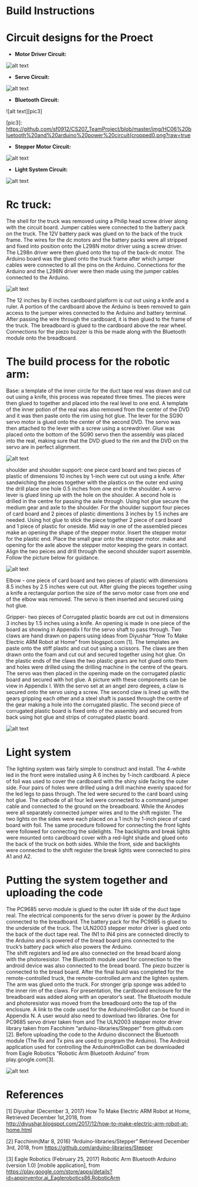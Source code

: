 
Build Instructions
==================

Circuit designs for the Proect
============================

* **Motor Driver Circuit:**

![alt text][pic1]

[pic1]: https://github.com/sf0912/CS207_TeamProject/blob/master/img/motor%20driver%20set%20up(cropped).png?raw=true

* **Servo Circuit:**

![alt text][pic2]

[pic2]: https://github.com/sf0912/CS207_TeamProject/blob/master/img/Servo%20and%20Pca9685%20setup(cropped).png?raw=true

* **Bluetooth Circuit:**

![alt text][pic3]

[pic3]: https://github.com/sf0912/CS207_TeamProject/blob/master/img/HC06%20bluetooth%20and%20arduino%20power%20circuit(cropped0.png?raw=true

* **Stepper Motor Circuit:**

![alt text][pic4]

[pic4]: https://github.com/sf0912/CS207_TeamProject/blob/master/img/StepperMotor%20circuit.png?raw=true

* **Light System Circuit:**

![alt text][pic5]

[pic5]: https://github.com/sf0912/CS207_TeamProject/blob/master/img/Lighting%20system%20circuit.png?raw=true



Rc truck:
=========
The shell for the truck was removed using a Philip head screw driver along with the circuit board. Jumper 
cables were connected to the battery pack on the truck. The 12V battery pack was glued on to the back of 
the truck frame. The wires for the dc motors and the battery packs were all stripped and fixed into position 
onto the L298N motor driver using a screw driver. The L298n driver were then glued onto the top of the back-dc motor.
The Arduino board was the glued onto the truck frame after which jumper cables were connected to all the pins on the 
Arduino. Connections for the Arduino and the L298N driver were then made using the jumper cables connected to the Arduino. 

![alt text][pic6]

[pic6]: https://github.com/sf0912/CS207_TeamProject/blob/master/img/Rc%20truck.jpeg?raw=true

The 12 inches by 6 inches cardboard platform is cut out using a knife and a ruler. A portion of the cardboard above the 
Arduino is been removed to gain access to the jumper wires connected to the Arduino and battery terminal. After passing the
wire through the cardboard, it is then glued to the frame of the truck. The breadboard is glued to the cardboard above the rear
wheel. Connections for the piezo buzzer is this be made along with the Bluetooth module onto the breadboard. 


The build process for the robotic arm:
======================================

Base: a template of the inner circle for the duct tape real was drawn and cut out using a knife, this process was repeated three 
times. The pieces were then glued to together and placed into the real level to one end. A template of the inner potion of the real 
was also removed from the center of the DVD and it was then paste onto the rim using hot glue. The lever for the SG90 servo motor 
is glued onto the center of the second DVD. The servo was then attached to the lever with a screw using a screwdriver.  Glue was 
placed onto the bottom of the SG90 servo then the assembly was placed into the real, making sure that the DVD glued to the rim and
the DVD on the servo are in perfect alignment. 

![alt text][pic7]

[pic7]: https://github.com/sf0912/CS207_TeamProject/blob/master/img/base.png?raw=true
shoulder and shoulder support: one piece card board and two pieces of plastic of dimensions 10 inches by 1-inch were cut out 
using a knife. After sandwiching the pieces together with the plastics on the outer end using the drill place one hole 0.5 inches 
from one end in the shoulder. A servo lever is glued lining up with the hole on the shoulder. A second hole is drilled in the centre 
for passing the axle through. Using hot glue secure the medium gear and axle to the shoulder. 
For the shoulder support four pieces of card board and 2 pieces of plastic dimentions 3 inches by 1.5 inches are needed. Using hot 
glue to stick the piece together  2 piece of card board and 1 piece of plastic for oneside. Mid way in one of the assembled pieces
make an opening the shape of the stepper motor. Insert the stepper motor for the plastic end. Place the small gear onto the stepper 
motor.  make and opening for the axle above the stepper motor keeping the gears in contact. Align the two peices and drill through 
the second shoulder suport assemble. Follow the picture below for guidance.

![alt text][pic8]

[pic8]: https://github.com/sf0912/CS207_TeamProject/blob/master/img/arm%20stretch.jpeg?raw=true
Elbow - one piece of card board and two pieces of plastic with dimensions 8.5 inches by 2.5 inches were cut out. After gluing the pieces 
together using a knife a rectangular portion the size of the servo motor case from one end of the elbow was removed. The servo is then 
inserted and secured using hot glue.

Gripper- two pieces of Corrugated plastic boards are cut out in dimensions 3 inches by 1.5 inches using a knife. An opening is made in
one piece of the board as showing in Appendix I for the servo shaft to pass through. Two claws are hand drawn on papers using ideas from
Diyushar “How To Make Electric ARM Robot at Home” from blogspot.com [1]. The templates are paste onto the stiff plastic and cut out 
using a scissors. The claws are then drawn onto the foam and cut out and secured together using hot glue. On the plastic ends of the 
claws the two plastic gears are hot glued onto them and holes were drilled using the drilling machine in the centre of the gears. The 
servo was then placed in the opening made on the corrugated plastic board and secured with hot glue. A picture with these components 
can be view in Appendix I. With the servo set at an angel zero degrees, a claw is secured onto the servo using a screw. The second
claw is lined up with the gears gripping each other and a steel shaft is passed through the centre of the gear making a hole into the 
corrugated plastic. The second piece of corrugated plastic board is fixed onto of the assembly and secured from back using hot glue and 
strips of corrugated plastic board. 

![alt text][pic9]

[pic9]:https://github.com/sf0912/CS207_TeamProject/blob/master/img/Claw.jpeg?raw=true

 Light system
 ===========
The lighting system was fairly simple to construct and install. The 4-white led in the front were installed using A 6 inches by 1-inch cardboard. A piece of foil was used to cover the cardboard with the shiny side facing the outer side. Four pairs of holes were drilled using a drill machine evenly spaced for the led legs to pass through. The led were secured to the card board using hot glue. The cathode of all four led were connected to a command jumper cable and connected to the ground on the breadboard. While the Anodes were all separately connected jumper wires and to the shift register. The two lights on the sides were each placed on a 1 inch by 1-inch piece of card board with foil. The same procedure followed for connecting the front lights were followed for connecting the sidelights. The backlights and break lights were mounted onto cardboard cover with a red-light shade and glued onto the back of the truck on both sides. While the front, side and backlights were connected to the shift register the break lights were connected to pins A1 and A2.


Putting the system together and uploading the code
==============================
The PC9685 servo module is glued to the outer lift side of the duct tape real. The electrical components for the servo driver is power by the Arduino connected to the breadboard. The battery pack for the PC9685 is glued to the underside of the truck. The ULN2003 stepper motor driver is glued onto the back of the duct tape real. The IN1 to IN4 pins are connected directly to the Arduino and is powered of the bread board pins connected to the truck’s battery pack which also powers the Arduino.  
The shift registers and led are also connected on the bread board along with the photoresistor. The Bluetooth module used for connection to the android device was also connected to the bread board. The piezo buzzer is connected to the bread board. 
After the final build was completed for the remote-controlled truck, the remote-controlled arm and the lighten system. The arm was glued onto the truck. For stronger grip sponge was added to the inner rim of the claws. For presentation, the cardboard enclosure for the breadboard was added along with an operator’s seat. The Bluetooth module and photoresistor was moved from the breadboard onto the top of the enclosure. 
A link to the code used for the ArduinoHmGoBot can be found in Appendix N. A user would also need to download two libraries. One for PC9685 servo driver taken from and The ULN2003 stepper motor driver library taken from Facchinm “arduino-libraries/Stepper” from github.com [2]. Before uploading the code to the Arduino disconnect the Bluetooth module (The Rx and Tx pins are used to program the Arduino). The Android application used for controlling the ArduinoHmGoBot can be downloaded from Eagle Robotics “Robotic Arm Bluetooth Arduino” from play.google.com[3].





![alt text][pic10]

[pic10]: https://github.com/sf0912/CS207_TeamProject/blob/master/img/Left.jpeg?raw=true


References
================
[1] Diyushar (December 3, 2017) How To Make Electric ARM Robot at Home, Retrieved December 1st,2018, from 	
http://diyushar.blogspot.com/2017/12/how-to-make-electric-arm-robot-at-home.html

[2] Facchinm(Mar 8, 2016) “Arduino-libraries/Stepper” Retrieved December 3rd, 2018, from 
https://github.com/arduino-libraries/Stepper

[3] Eagle Robotics (February 25, 2017) Robotic Arm Bluetooth Arduino (version 1.0) [mobile application], from
https://play.google.com/store/apps/details?id=appinventor.ai_Eaglerobotics86.RoboticArm

